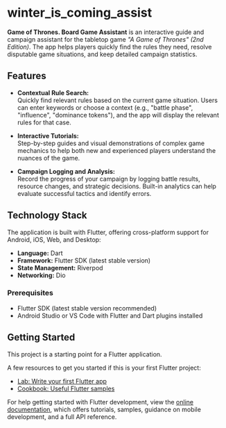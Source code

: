 # winter_is_coming_assist
**Game of Thrones. Board Game Assistant** is an interactive guide and campaign assistant for the tabletop game *"A Game of Thrones" (2nd Edition)*. The app helps players quickly find the rules they need, resolve disputable game situations, and keep detailed campaign statistics.

## Features

- **Contextual Rule Search:**  
  Quickly find relevant rules based on the current game situation. Users can enter keywords or choose a context (e.g., "battle phase", "influence", "dominance tokens"), and the app will display the relevant rules for that case.

- **Interactive Tutorials:**  
  Step-by-step guides and visual demonstrations of complex game mechanics to help both new and experienced players understand the nuances of the game.

- **Campaign Logging and Analysis:**  
  Record the progress of your campaign by logging battle results, resource changes, and strategic decisions. Built-in analytics can help evaluate successful tactics and identify errors.

## Technology Stack

The application is built with Flutter, offering cross-platform support for Android, iOS, Web, and Desktop:

- **Language:** Dart
- **Framework:** Flutter SDK (latest stable version)
- **State Management:** Riverpod
- **Networking:** Dio

### Prerequisites

- Flutter SDK (latest stable version recommended)
- Android Studio or VS Code with Flutter and Dart plugins installed

## Getting Started

This project is a starting point for a Flutter application.

A few resources to get you started if this is your first Flutter project:

- [Lab: Write your first Flutter app](https://docs.flutter.dev/get-started/codelab)
- [Cookbook: Useful Flutter samples](https://docs.flutter.dev/cookbook)

For help getting started with Flutter development, view the
[online documentation](https://docs.flutter.dev/), which offers tutorials,
samples, guidance on mobile development, and a full API reference.
